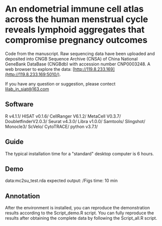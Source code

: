 # An endometrial immune cell atlas across the human menstrual cycle reveals lymphoid aggregates that compromise pregnancy outcomes
Code from the manuscript.
Raw sequencing data have been uploaded and deposited into CNGB Sequence Archive (CNSA) of China National GeneBank DataBase (CNGBdb) with accession number CNP0003248. A web browser to explore the data: [http://119.8.233.169](http://119.8.233.169:5010/).

If you have any question or suggestion, please contect lilab_in_siat@163.com

## Software
R v4.1.1/
HISAT v0.1.6/
CellRanger V6.1.2/
MetaCell V0.3.7/
DoubletfinderV2.0.3/
Seurat v4.3.0/
Libra v1.0.0/
Samtools/
Slingshot/
Monocle3/
ScVelo/
CytoTRACE/
python v3.7.1/

## Guide
The typical installation time for a "standard" desktop computer is 6 hours.

## Demo
data:mc2su_test.rda
expected output: /Figs
time: 10 min

## Annotation
After the environment is installed, you can reproduce the demonstration results according to the Script_demo.R script. You can fully reproduce the results after obtaining the complete data by following the Script_all.R script.

